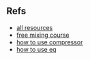 

## Refs
* [all resources](https://www.musicianonamission.com/logic-pro-x-the-complete-guide-resources-content/)
* [free mixing course](https://www.musicianonamission.com/7-steps-to-pro-mixes-direct/)
* [how to use compressor](https://www.musicianonamission.com/how-to-use-a-compressor-plus-10-top-tips/)
* [how to use eq](https://www.musicianonamission.com/approach-equalization-two-types-eq/)
